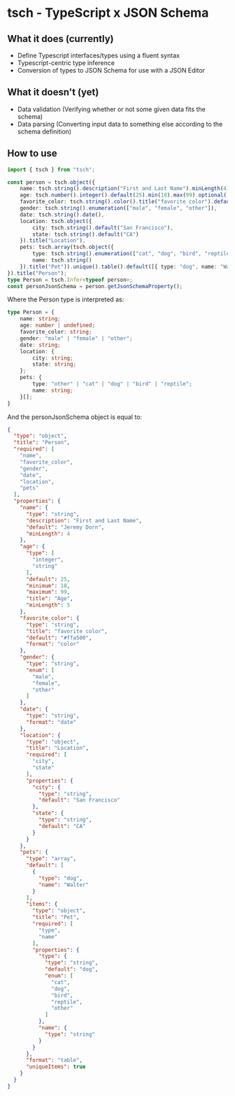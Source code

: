 # tsch - TypeScript x JSON Schema

## What it does (currently)

- Define Typescript interfaces/types using a fluent syntax
- Typescript-centric type inference
- Conversion of types to JSON Schema for use with a JSON Editor

## What it doesn't (yet)

- Data validation (Verifying whether or not some given data fits the schema)
- Data parsing (Converting input data to something else according to the schema definition)

## How to use

```ts
import { tsch } from "tsch";

const person = tsch.object({
    name: tsch.string().description("First and Last Name").minLength(4).default("Jeremy Dorn"),
    age: tsch.number().integer().default(25).min(18).max(99).optional().title("Age"),
    favorite_color: tsch.string().color().title("favorite color").default("#ffa500"),
    gender: tsch.string().enumeration(["male", "female", "other"]),
    date: tsch.string().date(),
    location: tsch.object({
        city: tsch.string().default("San Francisco"),
        state: tsch.string().default("CA")
    }).title("Location"),
    pets: tsch.array(tsch.object({
        type: tsch.string().enumeration(["cat", "dog", "bird", "reptile", "other"]).default("dog"),
        name: tsch.string()
    }).title("Pet")).unique().table().default([{ type: "dog", name: "Walter" }])
}).title("Person");
type Person = tsch.Infer<typeof person>;
const personJsonSchema = person.getJsonSchemaProperty();
```

Where the Person type is interpreted as:
```ts
type Person = {
    name: string;
    age: number | undefined;
    favorite_color: string;
    gender: "male" | "female" | "other";
    date: string;
    location: {
        city: string;
        state: string;
    };
    pets: {
        type: "other" | "cat" | "dog" | "bird" | "reptile";
        name: string;
    }[];
}
```

And the personJsonSchema object is equal to:
```json
{
  "type": "object",
  "title": "Person",
  "required": [
    "name",
    "favorite_color",
    "gender",
    "date",
    "location",
    "pets"
  ],
  "properties": {
    "name": {
      "type": "string",
      "description": "First and Last Name",
      "default": "Jeremy Dorn",
      "minLength": 4
    },
    "age": {
      "type": [
        "integer",
        "string"
      ],
      "default": 25,
      "minimum": 18,
      "maximum": 99,
      "title": "Age",
      "minLength": 5
    },
    "favorite_color": {
      "type": "string",
      "title": "favorite color",
      "default": "#ffa500",
      "format": "color"
    },
    "gender": {
      "type": "string",
      "enum": [
        "male",
        "female",
        "other"
      ]
    },
    "date": {
      "type": "string",
      "format": "date"
    },
    "location": {
      "type": "object",
      "title": "Location",
      "required": [
        "city",
        "state"
      ],
      "properties": {
        "city": {
          "type": "string",
          "default": "San Francisco"
        },
        "state": {
          "type": "string",
          "default": "CA"
        }
      }
    },
    "pets": {
      "type": "array",
      "default": [
        {
          "type": "dog",
          "name": "Walter"
        }
      ],
      "items": {
        "type": "object",
        "title": "Pet",
        "required": [
          "type",
          "name"
        ],
        "properties": {
          "type": {
            "type": "string",
            "default": "dog",
            "enum": [
              "cat",
              "dog",
              "bird",
              "reptile",
              "other"
            ]
          },
          "name": {
            "type": "string"
          }
        }
      },
      "format": "table",
      "uniqueItems": true
    }
  }
}
```